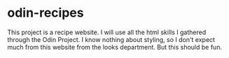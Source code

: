 # odin-recipes

This project is a recipe website. 
I will use all the html skills I gathered through the Odin Project. 
I know nothing about styling, so I don't expect much from this website from
the looks department. But this should be fun. 
